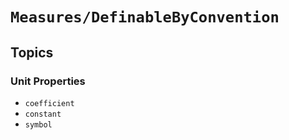 # ``Measures/DefinableByConvention``

## Topics

### Unit Properties

- ``coefficient``
- ``constant``
- ``symbol``
